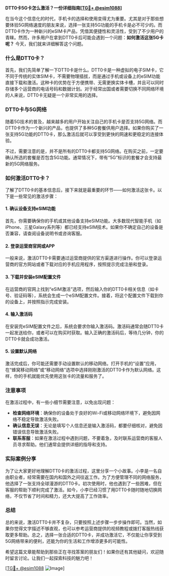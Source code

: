**DTT0卡5G卡怎么激活？一份详细指南[[TG💪+ @esim1088](https://t.me/s/esim1088)]**

在当今这个信息化的时代，手机卡的选择和使用变得尤为重要。尤其是对于那些想要体验5G网络速度的朋友来说，选择一张支持5G功能的手机卡是必不可少的。而DTT0卡作为一种新兴的eSIM卡产品，凭借其便捷性和灵活性，受到了不少用户的青睐。然而，许多用户在拿到DTT0卡后可能会遇到一个问题：**如何激活这张5G卡呢？** 今天，我们就来详细解答这个问题。

### 什么是DTT0卡？

首先，我们先简单了解一下DTT0卡是什么。DTT0卡是一种虚拟的电子SIM卡，它不同于传统的实体SIM卡，不需要物理插拔，而是通过手机或设备上的eSIM功能直接下载和激活。这种卡的优势在于方便携带、无需更换实体卡槽，并且可以同时存储多个运营商的电话号码和数据计划。对于经常出国或者需要切换不同网络环境的人来说，DTT0卡无疑是一个非常实用的选择。

### DTT0卡与5G网络

随着5G技术的普及，越来越多的用户开始关注自己的手机卡是否支持5G网络。而DTT0卡作为一个新兴的产品，也提供了多种5G套餐供用户选择。如果你购买了一张支持5G功能的DTT0卡，那么激活后就可以享受到更快的网速和更稳定的连接体验。

不过，需要注意的是，并不是所有的DTT0卡都支持5G网络。在购买之前，一定要确认所选的套餐是否包含5G功能。通常情况下，带有“5G”标识的套餐才会支持最新的5G网络服务。

### 如何激活DTT0卡？

了解了DTT0卡的基本信息后，接下来就是最重要的环节——如何激活这张卡。以下是一些常见的激活步骤：

#### 1. 确认设备支持eSIM功能

首先，你需要确保你的手机或其他设备支持eSIM功能。大多数现代智能手机（如iPhone、三星Galaxy系列等）都已经支持eSIM技术。如果你不确定自己的设备是否兼容，请查阅设备说明书或咨询客服。

#### 2. 登录运营商官网或APP

一般来说，激活DTT0卡需要通过运营商提供的官方渠道进行操作。你可以登录运营商的官方网站或者下载对应的手机应用程序，按照提示完成注册和登录。

#### 3. 下载并安装eSIM配置文件

在运营商的官网上找到“eSIM激活”选项，然后输入你的DTT0卡相关信息（如卡号、验证码等），系统会生成一个eSIM配置文件。接着，将这个配置文件下载到你的设备上，并按照指示完成安装。

#### 4. 输入激活码

在安装完eSIM配置文件之后，系统会要求你输入激活码。激活码通常会随DTT0卡一起发送给你，或者可以在购买时获取。输入正确的激活码后，等待几分钟，你的DTT0卡就会成功激活。

#### 5. 设置默认网络

激活完成后，你可能还需要手动设置默认的移动网络。打开手机的“设置”应用，在“蜂窝移动网络”或“移动网络”选项中选择刚刚激活的DTT0卡作为默认网络。这样，你的手机就能优先使用这张卡的流量和服务了。

### 注意事项

在激活过程中，有一些小细节需要注意，以免出现问题：

- **检查网络环境**：确保你的设备处于良好的Wi-Fi或移动网络环境下，避免因网络不稳定导致激活失败。
- **确认信息无误**：无论是填写个人信息还是输入激活码，都要仔细核对，避免因错误信息导致激活失败。
- **联系客服**：如果在激活过程中遇到问题，不要着急，及时联系运营商的客服人员寻求帮助。他们通常会提供详细的指导和支持。

### 实际案例分享

为了让大家更好地理解DTT0卡的激活过程，这里分享一个小故事。小李是一名自由职业者，经常需要在国内和国外之间往返工作。为了方便管理不同的网络服务，他选择了一张支持全球漫游的DTT0卡。初次使用时，他也遇到了一些困难，但在客服的帮助下顺利完成了激活。如今，小李已经习惯了用DTT0卡随时随地切换网络，不仅节省了时间和精力，还大大提高了工作效率。

### 总结

总的来说，激活DTT0卡并不复杂，只要按照上述步骤一步步操作即可。当然，如果你觉得文字描述不够直观，也可以参考运营商提供的视频教程或拨打客服热线获取更多帮助。总之，选择一张合适的DTT0卡，并成功激活它，不仅能让你享受到5G网络带来的便利，还能为你的生活和工作增添更多的可能性。

希望这篇文章能帮助到那些正在寻找答案的朋友们！如果你还有其他疑问，欢迎随时留言讨论。让我们一起探索科技的魅力吧！

[[TG💪+ @esim1088](https://t.me/s/esim1088) ![Image](https://i.postimg.cc/4NQfJmqS/Snipaste-2025-05-13-00-14-12.png)]